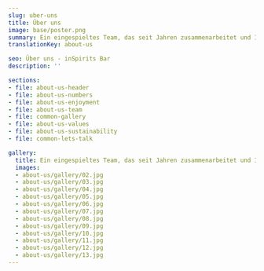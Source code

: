 ```yaml
---
slug: uber-uns
title: Über uns
image: base/poster.png
summary: Ein eingespieltes Team, das seit Jahren zusammenarbeitet und Ihre Veranstaltung zum Erfolg führen wird
translationKey: about-us

seo: Über uns - inSpirits Bar
description: ''

sections:
- file: about-us-header
- file: about-us-numbers
- file: about-us-enjoyment
- file: about-us-team
- file: common-gallery
- file: about-us-values
- file: about-us-sustainability
- file: common-lets-talk

gallery:
  title: Ein eingespieltes Team, das seit Jahren zusammenarbeitet und Ihre Veranstaltung zum Erfolg führen wird
  images:
  - about-us/gallery/02.jpg
  - about-us/gallery/03.jpg
  - about-us/gallery/04.jpg
  - about-us/gallery/05.jpg
  - about-us/gallery/06.jpg
  - about-us/gallery/07.jpg
  - about-us/gallery/08.jpg
  - about-us/gallery/09.jpg
  - about-us/gallery/10.jpg
  - about-us/gallery/11.jpg
  - about-us/gallery/12.jpg
  - about-us/gallery/13.jpg
---
```

